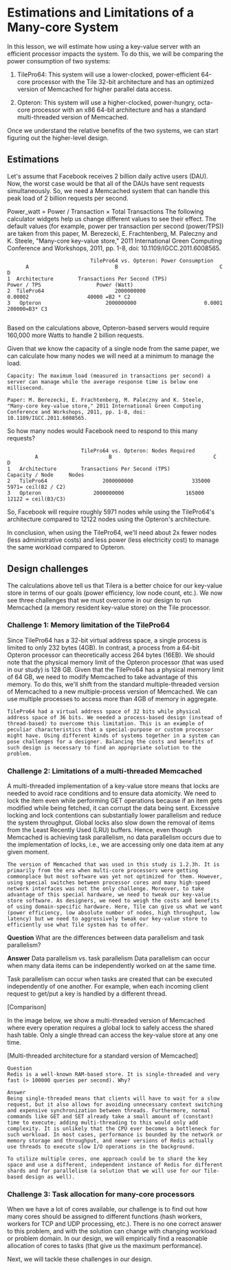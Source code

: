 # Estimations and Limitations of a Many-core System
In this lesson, we will estimate how using a key-value server with an efficient processor impacts the system. To do this, we will be comparing the power consumption of two systems:

1. TilePro64: This system will use a lower-clocked, power-efficient 64-core processor with the Tile 32-bit architecture and has an optimized version of Memcached for higher parallel data access.

2. Opteron: This system will use a higher-clocked, power-hungry, octa-core processor with an x86 64-bit architecture and has a standard multi-threaded version of Memcached.

Once we understand the relative benefits of the two systems, we can start figuring out the higher-level design.


## Estimations
Let's assume that Facebook receives 2 billion daily active users (DAU). Now, the worst case would be that all of the DAUs have sent requests simultaneously. So, we need a Memcached system that can handle this peak load of 2 billion requests per second.

Power_watt = Power / Transaction × Total Transactions
The following calculator widgets help us change different values to see their effect. The default values (for example, power per transaction per second (power/TPS)) are taken from this paper, M. Berezecki, E. Frachtenberg, M. Paleczny and K. Steele, "Many-core key-value store," 2011 International Green Computing Conference and Workshops, 2011, pp. 1-8, doi: 10.1109/IGCC.2011.6008565.

```
                           TilePro64 vs. Opteron: Power Consumption
      A                            B                                 C                          D                           
1  Architecture	       Transactions Per Second (TPS)	           Power / TPS              	Power (Watt)
2  TilePro64	                   2000000000                      	0.00002	                  40000 =B2 * C2
3   Opteron	                    2000000000                     	0.0001	                  200000=B3* C3
                                            
```                                            
Based on the calculations above, Opteron-based servers would require 160,000 more Watts to handle 2 billion requests.

Given that we know the capacity of a single node from the same paper, we can calculate how many nodes we will need at a minimum to manage the load.
```
Capacity: The maximum load (measured in transactions per second) a server can manage while the average response time is below one millisecond.

Paper: M. Berezecki, E. Frachtenberg, M. Paleczny and K. Steele, "Many-core key-value store," 2011 International Green Computing Conference and Workshops, 2011, pp. 1-8, doi: 10.1109/IGCC.2011.6008565.
```
So how many nodes would Facebook need to respond to this many requests?


```
                        TilePro64 vs. Opteron: Nodes Required
         A	                     B                            	   C	           D                        
1	Architecture	    Transactions Per Second (TPS)        	Capacity / Node   	Nodes
2	TilePro64	               2000000000                  	335000	            5971= ceil(B2 / C2)
3	Opteron	                2000000000	                  165000	            12122 = ceil(B3/C3)                        

```

So, Facebook will require roughly 5971 nodes while using the TilePro64's architecture compared to 12122 nodes using the Opteron's architecture.

In conclusion, when using the TilePro64, we'll need about 2x fewer nodes (less administrative costs) and less power (less electricity cost) to manage the same workload compared to Opteron.


## Design challenges
The calculations above tell us that Tilera is a better choice for our key-value store in terms of our goals (power efficiency, low node count, etc.). We now see three challenges that we must overcome in our design to run Memcached (a memory resident key-value store) on the Tile processor.


### Challenge 1: Memory limitation of the TilePro64
Since TilePro64 has a 32-bit virtual address space, a single process is limited to only 232 bytes (4GB). In contrast, a process from a 64-bit Opteron processor can theoretically access 264 bytes (16EB). We should note that the physical memory limit of the Opteron processor (that was used in our study) is 128 GB. Given that the TilePro64 has a physical memory limit of 64 GB, we need to modify Memcached to take advantage of this memory. To do this, we'll shift from the standard multiple-threaded version of Memcached to a new multiple-process version of Memcached. We can use multiple processes to access more than 4GB of memory in aggregate.
```
TilePro64 had a virtual address space of 32 bits while physical address space of 36 bits. We needed a process-based design (instead of thread-based) to overcome this limitation. This is an example of peculiar characteristics that a special-purpose or custom processor might have. Using different kinds of systems together in a system can pose challenges for a designer. Balancing the costs and benefits of such design is necessary to find an appropriate solution to the problem.
```


### Challenge 2: Limitations of a multi-threaded Memcached
A multi-threaded implementation of a key-value store means that locks are needed to avoid race conditions and to ensure data atomicity. We need to lock the item even while performing GET operations because if an item gets modified while being fetched, it can corrupt the data being sent. Excessive locking and lock contentions can substantially lower parallelism and reduce the system throughput. Global locks also slow down the removal of items from the Least Recently Used (LRU) buffers. Hence, even though Memcached is achieving task parallelism, no data parallelism occurs due to the implementation of locks, i.e., we are accessing only one data item at any given moment.
```
The version of Memcached that was used in this study is 1.2.3h. It is primarily from the era when multi-core processors were getting commonplace but most software was yet not optimized for them. However, using special switches between processor cores and many high-speed network interfaces was not the only challenge. Moreover, to take advantage of this special hardware, we need to tweak our key-value store software. As designers, we need to weigh the costs and benefits of using domain-specific hardware. Here, Tile can give us what we want (power efficiency, low absolute number of nodes, high throughput, low latency) but we need to aggressively tweak our key-value store to efficiently use what Tile system has to offer.
```

**Question**
What are the differences between data parallelism and task parallelism?

**Answer**
Data parallelism vs. task parallelism
Data parallelism can occur when many data items can be independently worked on at the same time.

Task parallelism can occur when tasks are created that can be executed independently of one another. For example, when each incoming client request to get/put a key is handled by a different thread.

[Comparison]




In the image below, we show a multi-threaded version of Memcached where every operation requires a global lock to safely access the shared hash table. Only a single thread can access the key-value store at any one time.

[Multi-threaded architecture for a standard version of Memcached]


```
Question
Redis is a well-known RAM-based store. It is single-threaded and very fast (> 100000 queries per second). Why?

Answer
Being single-threaded means that clients will have to wait for a slow request, but it also allows for avoiding unnecessary context switching and expensive synchronization between threads. Furthermore, normal commands like GET and SET already take a small amount of (constant) time to execute; adding multi-threading to this would only add complexity. It is unlikely that the CPU ever becomes a bottleneck for such workload. In most cases, performance is bounded by the network or memory storage and throughput, and newer versions of Redis actually use threads to execute slow I/O operations in the background.

To utilize multiple cores, one approach could be to shard the key space and use a different, independent instance of Redis for different shards and for parallelism (a solution that we will use for our Tile-based design as well).
```


### Challenge 3: Task allocation for many-core processors
When we have a lot of cores available, our challenge is to find out how many cores should be assigned to different functions (hash workers, workers for TCP and UDP processing, etc.). There is no one correct answer to this problem, and with the solution can change with changing workload or problem domain. In our design, we will empirically find a reasonable allocation of cores to tasks (that give us the maximum performance).

Next, we will tackle these challenges in our design.

